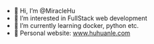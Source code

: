 - 👋 Hi, I’m @MiracleHu
- 👀 I’m interested in FullStack web development
- 🌱 I’m currently learning docker, python etc.
- 💞️ Personal website: www.huhuanle.com

<!---
MiracleHu/MiracleHu is a ✨ special ✨ repository because its `README.md` (this file) appears on your GitHub profile.
You can click the Preview link to take a look at your changes.
--->
